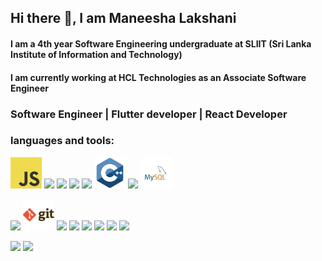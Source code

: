 ## Hi there 👋, I am **Maneesha Lakshani**

#### I am a 4th year Software Engineering undergraduate at SLIIT (Sri Lanka Institute of Information and Technology)
#### I am currently working at HCL Technologies as an Associate Software Engineer
### Software Engineer | Flutter developer | React Developer
<!-- ![I am a student](https://hotelamstephansplatz.at/wp-content/uploads/2017/10/welcome-e1507551952811.jpg) -->
<!-- ![I am a student](https://i.pinimg.com/originals/de/16/58/de1658b746ed7f0ba04c3208f6fb0361.jpg) -->

### **languages and tools:**  

<code><img height="50" src="https://raw.githubusercontent.com/github/explore/80688e429a7d4ef2fca1e82350fe8e3517d3494d/topics/javascript/javascript.png"></code>
<code><img height="50" src="https://user-images.githubusercontent.com/85009979/163198756-906a8f0f-17d0-44ae-b91b-538fb1506f0f.png"></code>
<code><img height="50" src="https://user-images.githubusercontent.com/85009979/163198780-0a7aa8ed-fa0e-4d8c-aa31-9fe70b7e0398.png"></code>
<code><img height="50" src="https://user-images.githubusercontent.com/85009979/163198801-56f3860c-a53d-4420-a361-4cc3ecc83c52.png"></code>
<code><img height="50" src="https://user-images.githubusercontent.com/85009979/163198826-a54fe4f4-0994-4ba6-a762-2d724ff1a375.png"></code>
<code><img height="50" src="https://raw.githubusercontent.com/github/explore/80688e429a7d4ef2fca1e82350fe8e3517d3494d/topics/cpp/cpp.png"></code>
<code><img height="50" src="https://user-images.githubusercontent.com/85009979/163198842-d4d9017c-e7ad-4db0-8b23-447a7b72748b.png"></code>
<code><img height="50" src="https://raw.githubusercontent.com/github/explore/80688e429a7d4ef2fca1e82350fe8e3517d3494d/topics/mysql/mysql.png"></code>

<code><img height="50" src="https://user-images.githubusercontent.com/85009979/163198862-8f6315c4-2474-4917-9587-afaaf8db45ad.png"></code>
<code><img height="50" src="https://raw.githubusercontent.com/github/explore/80688e429a7d4ef2fca1e82350fe8e3517d3494d/topics/git/git.png"></code>
<code><img height="50" src="https://user-images.githubusercontent.com/85009979/163201226-2144597b-6e8a-49e2-822c-0ab63c935a39.png"></code>
<code><img height="50" src="https://user-images.githubusercontent.com/85009979/163201242-6b591e06-d77e-46b5-86b9-ea5881b37875.png"></code>
<code><img height="50" src="https://user-images.githubusercontent.com/85009979/163201257-aaf78f6a-217e-409d-834c-adb17c73d779.png"></code>
<code><img height="50" src="https://user-images.githubusercontent.com/85009979/163201285-2d828a77-0c0f-494f-9645-f8f98c9bef15.png"></code>
<code><img height="50" src="https://user-images.githubusercontent.com/85009979/163201310-09f35027-9d92-4f9c-a162-1eea336d08d1.png"></code>
<code><img height="50" src="https://user-images.githubusercontent.com/85009979/163201323-f13b5f2f-c8fa-4e17-bd0a-04999a75d9a0.png"></code>

<code><img height="50" src="https://user-images.githubusercontent.com/85009979/180658780-d2495946-e405-4fc9-aa45-04c1c6d5b6d6.png"></code>
<code><img height="50" src="https://user-images.githubusercontent.com/85009979/190880442-149be11c-7191-4403-a561-ad04e2b3934b.png"></code>


<!-- ![Maneesha's Github Status](https://github-readme-stats.vercel.app/api?username=maneeshalakshani&show_icons=true&theme=radical&card_width=100) [![Maneesha's Top Langs](https://github-readme-stats.vercel.app/api/top-langs/?username=maneeshalakshani&layout=compact&theme=radical&card_width=250)](https://github.com/maneeshalakshani/github-readme-stats) -->

<!-- <[![Maneesha's Top Langs](https://github-readme-stats.vercel.app/api/top-langs/?username=maneeshalakshani&layout=compact&theme=radical)](https://github.com/maneeshalakshani/github-readme-stats) -->

<!-- [![Maneesha's wakatime stats](https://github-readme-stats.vercel.app/api/wakatime?username=willianrod)](https://github.com/maneeshalakshani/github-readme-stats) -->
